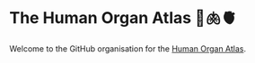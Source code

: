 # The Human Organ Atlas 🧠🫁🫀

Welcome to the GitHub organisation for the [Human Organ Atlas](https://human-organ-atlas.esrf.eu/).
